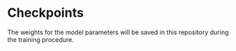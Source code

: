 # Checkpoints
The weights for the model parameters will be saved in this repository during the training procedure.
